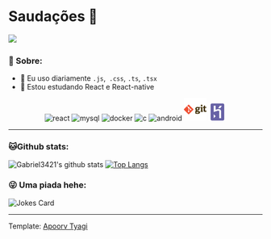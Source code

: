 <!--
**Gabriel3421/Gabriel3421** is a ✨ _special_ ✨ repository because its `README.md` (this file) appears on your GitHub profile.-->

# Saudações 🖖

  ![](https://camo.githubusercontent.com/992babdffd8c74a1502de375fbdf7e4d54773242/68747470733a2f2f6d656469612e67697068792e636f6d2f6d656469612f53576f536b4e36447854737a71494b4571762f67697068792e676966)



### 🤵 Sobre:
- 🤔 Eu uso diariamente ```.js```,``` .css```, ```.ts```, ```.tsx```
- 🌱 Estou estudando React e React-native

<p align="center">
<img src="https://devicons.github.io/devicon/devicon.git/icons/react/react-original.svg" alt="react" width="40" height="40">
<img src="https://devicons.github.io/devicon/devicon.git/icons/mysql/mysql-original-wordmark.svg" alt="mysql" width="55" height="60"/> 
<img src="https://devicons.github.io/devicon/devicon.git/icons/docker/docker-original-wordmark.svg" alt="docker" width="45" height="40"/> 
<img src="https://devicons.github.io/devicon/devicon.git/icons/c/c-original.svg" alt="c" width="40" height="40"/> 
<img src="https://devicons.github.io/devicon/devicon.git/icons/android/android-original-wordmark.svg" alt="android" width="40" height="40"/>
<img src="https://raw.githubusercontent.com/github/explore/80688e429a7d4ef2fca1e82350fe8e3517d3494d/topics/git/git.png" alt="GIT" width="45" height="45"/> 
<img src="https://raw.githubusercontent.com/devicons/devicon/master/icons/heroku/heroku-plain.svg" alt="HEROKU" width="35" height="35"/> 
</p>

---
### 🐱Github stats:
![Gabriel3421's github stats](https://github-readme-stats.vercel.app/api?username=Gabriel3421&show_icons=true&title_color=ffc857&icon_color=8ac926&text_color=daf7dc&bg_color=151515&hide=["stars"])
[![Top Langs](https://github-readme-stats.vercel.app/api/top-langs/?username=Gabriel3421&layout=compact&text_color=daf7dc&bg_color=151515)](https://github.com/anuraghazra/github-readme-stats)



### 😜 Uma piada hehe:
<img src="https://readme-jokes.vercel.app/api" alt="Jokes Card" />

----
Template: [Apoorv Tyagi](https://github.com/ApoorvTyagi)
